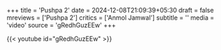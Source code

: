 +++
title = 'Pushpa 2'
date = 2024-12-08T21:09:39+05:30
draft = false
mreviews = ['Pushpa 2']
critics = ['Anmol Jamwal']
subtitle = ''
media = 'video'
source = 'gRedhGuzEEw'
+++

{{< youtube id="gRedhGuzEEw" >}}
